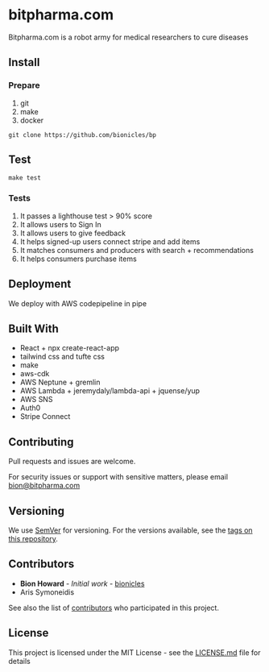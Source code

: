 # bitpharma.com

Bitpharma.com is a robot army for medical researchers to cure diseases

## Install

### Prepare

1. git
2. make
3. docker

```
git clone https://github.com/bionicles/bp
```

## Test

```
make test
```

### Tests

1. It passes a lighthouse test > 90% score
2. It allows users to Sign In
3. It allows users to give feedback
4. It helps signed-up users connect stripe and add items
5. It matches consumers and producers with search + recommendations
6. It helps consumers purchase items

## Deployment

We deploy with AWS codepipeline in pipe

## Built With

- React + npx create-react-app
- tailwind css and tufte css
- make
- aws-cdk
- AWS Neptune + gremlin
- AWS Lambda + jeremydaly/lambda-api + jquense/yup
- AWS SNS
- Auth0
- Stripe Connect

## Contributing

Pull requests and issues are welcome.

For security issues or support with sensitive matters, please email bion@bitpharma.com

## Versioning

We use [SemVer](http://semver.org/) for versioning. For the versions available, see the [tags on this repository](https://github.com/your/project/tags).

## Contributors

- **Bion Howard** - _Initial work_ - [bionicles](https://github.com/bionicles)
- Aris Symoneidis

See also the list of [contributors](https://github.com/your/project/contributors) who participated in this project.

## License

This project is licensed under the MIT License - see the [LICENSE.md](LICENSE.md) file for details
